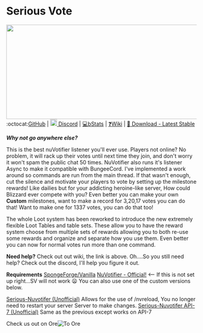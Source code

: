 <h1>Serious Vote</h1>

<img src="http://i.imgur.com/sf3L4Wu.png" width=800px height=250px style="float: right;">

----------
:octocat:[GitHub](https://github.com/curscascis/SeriousVote) | [<img src='https://discordapp.com/assets/f8389ca1a741a115313bede9ac02e2c0.svg' width="18px" height="18px"/> Discord](https://discord.gg/wH6r8Vm) | [:computer:bStats](https://bstats.org/plugin/sponge/SeriousVote) | [:question:Wiki](https://github.com/curscascis/SeriousVote/wiki) | [:floppy_disk: Download - Latest Stable](https://raw.githubusercontent.com/curscascis/SeriousVote/master/build/libs/seriousvote-4.8.3.jar)


***Why not go anywhere else?***

This is the best nuVotifier listener you'll ever use. Players not online? No problem, it will rack up their votes until next time they join, and don't worry it won't spam the public chat 50 times. NuVotifier also runs it's listener Async to make it compatible with BungeeCord. I've implemented a work around so commands are run from the main thread. If that wasn't enough,  cut the silence and motivate your players to vote by setting up the milestone rewards! Like dailies but for your addicting heroine-like server, How could Blizzard ever compete with you? Even better you can make your own **Custom** milestones, want to make a record for 3,20,17 votes you can do that! Want to make one for 1337 votes, you can do that too!

The whole Loot system has been reworked to introduce the new extremely flexible Loot Tables and table sets. These allow you to have the reward system choose from multiple sets of rewards allowing you to both re-use some rewards and organize and separate how you use them. Even better you can now for normal votes run more than one command.

**Need help?**
Check out out wiki, the link is above.
Oh....So you still need help? Check out the discord, I'll help you figure it out.

**Requirements**
[SpongeForge/Vanilla](https://www.spongepowered.org/downloads)
[NuVotifier - Official!](https://github.com/NuVotifier/NuVotifier/releases) <-- If this is not set up right...SV will not work :frowning: You can also use one of the custom versions below.

[Serious-Nuvotifer (Unofficial)](https://drive.google.com/file/d/0B2LjecPmLjo0ZmtDUm4xRm9KUEU/view?usp=sharing) 
Allows for the use of /nvreload, You no longer need to restart your server Server to make changes. 
[Serious-Nuvotifer API-7 (Unofficial)](https://drive.google.com/file/d/0B2LjecPmLjo0aTlMak5lWnJ2MVE/view?usp=sharing)
Same as the previous except works on API-7

Check us out on Ore![To Ore](https://ore.spongepowered.org/curscascis/SeriousVote)
